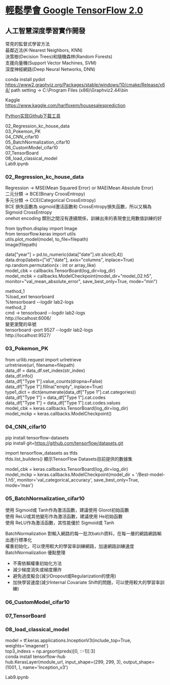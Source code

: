 

# [輕鬆學會 Google TensorFlow 2.0 ](https://github.com/taipeitechmmslab/MMSLAB-TF2)
## 人工智慧深度學習實作開發

常見的監督式學習方法  
最鄰近法(K-Nearest Neighbors, KNN)  
決策樹(Decision Trees)和隨機森林(Random Forests)  
支援向量機(Support Vector Machines, SVM)  
深度神經網路(Deep Neural Networks, DNN)



conda install pydot
https://www2.graphviz.org/Packages/stable/windows/10/cmake/Release/x64/
path setting -> C:\Program Files (x86)\Graphviz2.44\bin



Kaggle  
https://www.kaggle.com/harlfoxem/housesalesprediction


[Python实现Github下载工具](https://blog.csdn.net/sherpahu/article/details/81022575)  

02_Regression_kc_house_data  
03_Pokemon_PK  
04_CNN_cifar10  
05_BatchNormalization_cifar10  
06_CustomModel_cifar10  
07_TensorBoard  
08_load_classical_model  
Lab9.ipynb  

### 02_Regression_kc_house_data
Regression -> MSE(Mean Squared Error) or MAE(Mean Absolute Error)  
二元分類 -> BCE(Binary CroosEntropy)  
多元分類 -> CCE(Categorical CrossEntropy)  
BCE 損失函數為 sigmoid激活函數和 CrossEntropy損失函數，所以又稱為 Sigmoid CrossEntropy  
onehot encoding 類別之間沒有連續關係，訓練出來的表現會比用數值訓練的好  

from Ipython.display import Image  
from tensorflow.keras import utils  
utils.plot_model(model, to_file=filepath)  
Image(filepath)  

data["year"] = pd.to_numeric(data["date"].str.slice(0,4))  
data.drop(labels=["id","date"], axis="columns", inplace=True)  
np.random.permutation(x : int or array_like)  
model_cbk = callbacks.TensorBoard(log_dir=log_dir)  
model_mcbk = callbacks.ModelCheckpoint(model_dir+"model_02.h5", monitor="val_mean_absolute_error", save_best_only=True, mode="min")  

method_1  
%load_ext tensorboard  
%tensorboard --logdir lab2-logs  
method_2  
cmd  ->
tensorboard --logdir lab2-logs  
http://localhost:6006/  
變更瀏覽的阜號  
tensorboard -port 9527 --logdir lab2-logs  
http://localhost:9527/  

### 03_Pokemon_PK
from urllib.request import urlretrieve  
urlretrieve(url, filename=filepath)  
data_df = data_df.set_index(str_index)  
data_df.info()  
data_df["Type 1"].value_counts(dropna=False)    
data_df["Type 1"].fillna("empty", inplace=True)  
type1_dict = dict(enumerate(data_df["Type 1"].cat.categories))  
data_df["Type 1"] = data_df["Type 1"].cat.codes  
data_df["Type 1"] = data_df["Type 1"].cat.codes.values  
model_cbk = keras.callbacks.TensorBoard(log_dir=log_dir)  
model_mckp = keras.callbacks.ModelCheckpoint()  

### 04_CNN_cifar10
pip install tensorflow-datasets  
pip install git+https://github.com/tensorflow/datasets.git  

import tensorflow_datasets as tfds  
tfds.list_builders()  顯示TensorFlow Datasets目前提供的數據集  

model_cbk = keras.callbacks.TensorBoard(log_dir=log_dir)  
model_mckp = keras.callbacks.ModelCheckpoint(model_dir + '/Best-model-1.h5', monitor='val_categorical_accuracy', save_best_only=True, mode='max')  
### 05_BatchNormalization_cifar10
使用 Sigmoid或 Tanh作為激活函數，建議使用 Glorot初始函數  
使用 ReLU或其他變形作為激活函數，建議使用 He初始函數  
使用 ReLU作為激活函數，其性能優於 Sigmoid或 Tanh  

BatchNormalization 對輸入網路的每一批次batch資料，在每一層的網路網路輸出進行標準化  
權重初始化，可以使用較大的學習率訓練網路，加速網路訓練速度  
BatchNormalization 優點整理  
* 不需依賴權重初始化方法
* 減少梯度消失或梯度爆炸
* 避免過度擬合(減少Dropout或Regularization的使用)
* 加快學習速度(減少Internal Covariate Shift的問題，可以使用較大的學習率訓練)
### 06_CustomModel_cifar10
### 07_TensorBoard

### 08_load_classical_model
model = tf.keras.applications.InceptionV3(include_top=True, weights='imagenet')  
top3_indexs = np.argsort(preds)[0, ::-1][:3]   
conda install tensorflow-hub  
hub.KerasLayer(module_url, input_shape=(299, 299, 3), output_shape=(1001, ), name='Inception_v3') 

Lab9.ipynb


